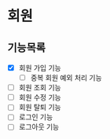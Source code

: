 # 회원

## 기능목록
- [x] 회원 가입 기능
  - [ ] 중복 회원 예외 처리 기능
- [ ] 회원 조회 기능
- [ ] 회원 수정 기능
- [ ] 회원 탈퇴 기능
- [ ] 로그인 기능
- [ ] 로그아웃 기능